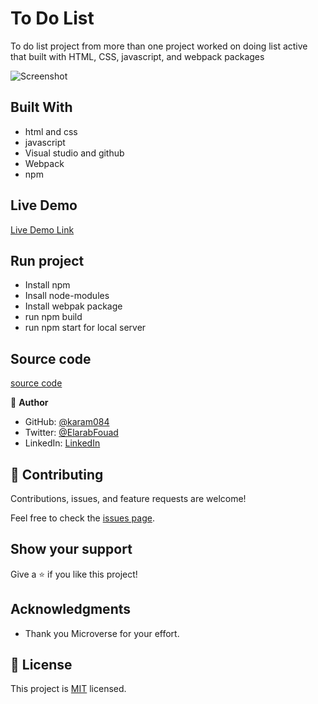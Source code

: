 # To Do List
To do list project  from more than one project worked on doing list active that built with HTML, CSS, javascript, and webpack packages

![Screenshot](https://user-images.githubusercontent.com/77942746/161405808-8c86e868-0659-4e25-ae50-c904cdfcfd1c.png)

## Built With

- html and css
- javascript
- Visual studio and github
- Webpack
- npm

## Live Demo

[Live Demo Link](https://karam084.github.io/ToDoList/src)

## Run project

- Install npm
- Insall node-modules
- Install webpak package
- run npm build
- run npm start for local server

## Source code

[source code](https://github.com/karam084/ToDoList)

👤 **Author**

- GitHub: [@karam084](https://github.com/karam084)
- Twitter: [@ElarabFouad](https://twitter.com/ElarabFouad)
- LinkedIn: [LinkedIn](https://www.linkedin.com/in/karam-fouad-179830214/)

## 🤝 Contributing

Contributions, issues, and feature requests are welcome!

Feel free to check the [issues page](../issues/).

## Show your support

Give a ⭐️ if you like this project!

## Acknowledgments

- Thank you Microverse for your effort.

## 📝 License

This project is [MIT](./MIT.md) licensed.
